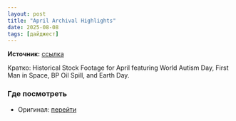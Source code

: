 ```yaml
---
layout: post
title: "April Archival Highlights"
date: 2025-08-08
tags: [дайджест]
---
```


**Источник:** [ссылка](https://blog.pond5.com/81200-april-archival-highlights/)

Кратко: Historical Stock Footage for April featuring World Autism Day, First Man in Space, BP Oil Spill, and Earth Day.

### Где посмотреть
- Оригинал: [перейти]({link})
